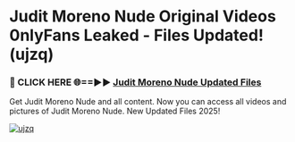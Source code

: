 # Judit Moreno Nude Original Videos 0nlyFans Leaked - Files Updated! (ujzq)

<h3>🔴 CLICK HERE 🌐==►► <a href="https://tinyurl.com/52m3yx9h" rel="nofollow">Judit Moreno Nude Updated Files</a></h3>

Get Judit Moreno Nude and all content. Now you can access all videos and pictures of Judit Moreno Nude. New Updated Files 2025!

[![ujzq](https://i.imgur.com/TnHtlc8.gif)](https://tinyurl.com/52m3yx9h)
